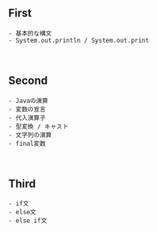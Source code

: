 ## First
    - 基本的な構文
    - System.out.println / System.out.print
<br>

## Second

    - Javaの演算
    - 変数の宣言
    - 代入演算子
    - 型変換 / キャスト
    - 文字列の演算
    - final変数
<br>

## Third

    - if文
    - else文
    - else if文